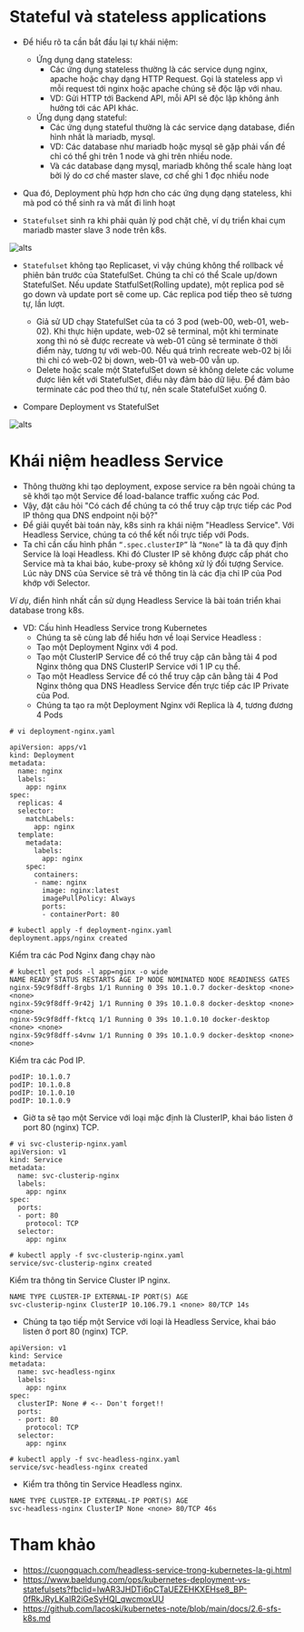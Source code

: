 # Stateful và stateless applications
- Để hiểu rõ ta cần bắt đầu lại tự khái niệm:
  - Ứng dụng dạng stateless:
    - Các ứng dụng stateless thường là các service dụng nginx, apache hoặc chạy dạng HTTP Request. Gọi là stateless app vì mỗi request tới nginx hoặc apache chúng sẽ độc lập với nhau.
    - VD: Gửi HTTP tới Backend API, mỗi API sẽ độc lập không ảnh hưởng tới các API khác.
  - Ứng dụng dạng stateful:
    - Các ứng dụng stateful thường là các service dạng database, điển hình nhất là mariadb, mysql.
    - VD: Các database như mariadb hoặc mysql sẽ gặp phải vấn đề chỉ có thể ghi trên 1 node và ghi trên nhiều node.
    - Và các database dạng mysql, mariadb không thể scale hàng loạt bởi lý do cơ chế master slave, cơ chế ghi 1 đọc nhiều node 

- Qua đó, Deployment phù hợp hơn cho các ứng dụng dạng stateless, khi mà pod có thể sinh ra và mất đi linh hoạt

- ```Statefulset``` sinh ra khi phải quản lý pod chặt chẽ, ví dụ triển khai cụm mariadb master slave 3 node trên k8s.

![alts](../images/sfs1.PNG)

- ```Statefulset``` không tạo Replicaset, vì vậy chúng không thể rollback về phiên bản trước của StatefulSet. Chúng ta chỉ có thể Scale up/down StatefulSet. Nếu update StatfulSet(Rolling update), một replica pod sẽ go down và update port sẽ come up. Các replica pod tiếp theo sẽ tương tự, lần lượt.
  - Giả sử UD chạy StatefulSet của ta có 3 pod (web-00, web-01, web-02). Khi thực hiện update, web-02 sẽ terminal, một khi terminate xong thì nó sẽ được recreate và web-01 cũng sẽ terminate ở thời điểm này, tương tự với web-00. Nếu quá trình recreate web-02 bị lỗi thì chỉ có web-02 bị down, web-01 và web-00 vẫn up.
  - Delete hoặc scale một StatefulSet down sẽ không delete các volume được liên kết với StatefulSet, điều này đảm bảo dữ liệu. Để đảm bảo terminate các pod theo thứ tự, nên scale StatefulSet xuống 0.

- Compare Deployment vs StatefulSet

![alts](../images/svc_compare.PNG)


# Khái niệm headless Service
- Thông thường khi tạo deployment, expose service ra bên ngoài chúng ta sẽ khởi tạo một Service để load-balance traffic xuống các Pod.
- Vậy, đặt câu hỏi "Có cách để chúng ta có thể truy cập trực tiếp các Pod IP thông qua DNS endpoint nội bộ?"
- Để giải quyết bài toán này, k8s sinh ra khái niệm "Headless Service". Với Headless Service, chúng ta có thể kết nối trực tiếp với Pods.
- Ta chỉ cần cấu hình phần ```“.spec.clusterIP”``` là ```“None”``` là ta đã quy định Service là loại Headless. Khi đó Cluster IP sẽ không được cấp phát cho Service mà ta khai báo, kube-proxy sẽ không xử lý đối tượng Service. Lúc này DNS của Service sẽ trả về thông tin là các địa chỉ IP của Pod khớp với Selector. 



*Ví dụ*, điển hình nhất cần sử dụng Headless Service là bài toán triển khai database trong k8s.

- VD: Cấu hình Headless Service trong Kubernetes
  - Chúng ta sẽ cùng lab để hiểu hơn về loại Service Headless :
  - Tạo một Deployment Nginx với 4 pod.
  - Tạo một ClusterIP Service để có thể truy cập cân bằng tải 4 pod Nginx thông qua DNS ClusterIP Service với 1 IP cụ thể.
  - Tạo một Headless Service để có thể truy cập cân bằng tải 4 Pod Nginx thông qua DNS Headless Service đến trực tiếp các IP Private của Pod.
  - Chúng ta tạo ra một Deployment Nginx với Replica là 4, tương đương 4 Pods

```
# vi deployment-nginx.yaml

apiVersion: apps/v1
kind: Deployment
metadata:
  name: nginx
  labels:
    app: nginx
spec:
  replicas: 4
  selector:
    matchLabels:
      app: nginx
  template:
    metadata:
      labels:
        app: nginx
    spec:
      containers:
      - name: nginx
        image: nginx:latest
        imagePullPolicy: Always
        ports:
        - containerPort: 80

# kubectl apply -f deployment-nginx.yaml
deployment.apps/nginx created
```
Kiểm tra các Pod Nginx đang chạy nào

```
# kubectl get pods -l app=nginx -o wide
NAME READY STATUS RESTARTS AGE IP NODE NOMINATED NODE READINESS GATES
nginx-59c9f8dff-8rgbs 1/1 Running 0 39s 10.1.0.7 docker-desktop <none> <none>
nginx-59c9f8dff-9r42j 1/1 Running 0 39s 10.1.0.8 docker-desktop <none> <none>
nginx-59c9f8dff-fktcq 1/1 Running 0 39s 10.1.0.10 docker-desktop <none> <none>
nginx-59c9f8dff-s4vnw 1/1 Running 0 39s 10.1.0.9 docker-desktop <none> <none>
```
Kiểm tra các Pod IP.

```# kubectl get pods -l app=nginx -o yaml | grep podIP:
podIP: 10.1.0.7
podIP: 10.1.0.8
podIP: 10.1.0.10
podIP: 10.1.0.9
```
- Giờ ta sẽ tạo một Service với loại mặc định là ClusterIP, khai báo listen ở port 80 (nginx) TCP.
```
# vi svc-clusterip-nginx.yaml
apiVersion: v1
kind: Service
metadata:
  name: svc-clusterip-nginx
  labels:
    app: nginx
spec:
  ports:
  - port: 80
    protocol: TCP
  selector:
    app: nginx

# kubectl apply -f svc-clusterip-nginx.yaml
service/svc-clusterip-nginx created
```
Kiểm tra thông tin Service Cluster IP nginx.

```# kubectl get svc svc-clusterip-nginx
NAME TYPE CLUSTER-IP EXTERNAL-IP PORT(S) AGE
svc-clusterip-nginx ClusterIP 10.106.79.1 <none> 80/TCP 14s
```
- Chúng ta tạo tiếp một Service với loại là Headless Service, khai báo listen ở port 80 (nginx) TCP.

```# vi svc-headless-nginx.yaml
apiVersion: v1
kind: Service
metadata:
  name: svc-headless-nginx
  labels:
    app: nginx
spec:
  clusterIP: None # <-- Don't forget!!
  ports:
  - port: 80
    protocol: TCP
  selector:
    app: nginx

# kubectl apply -f svc-headless-nginx.yaml
service/svc-headless-nginx created
```
- Kiểm tra thông tin Service Headless nginx.

```# kubectl get svc svc-headless-nginx
NAME TYPE CLUSTER-IP EXTERNAL-IP PORT(S) AGE
svc-headless-nginx ClusterIP None <none> 80/TCP 46s
```
# Tham khảo
- https://cuongquach.com/headless-service-trong-kubernetes-la-gi.html
- https://www.baeldung.com/ops/kubernetes-deployment-vs-statefulsets?fbclid=IwAR3JHDTi6pCTaUEZEHKXEHse8_BP-0fRkJRyLKaIR2iGeSyHQl_qwcmoxUU
- https://github.com/lacoski/kubernetes-note/blob/main/docs/2.6-sfs-k8s.md